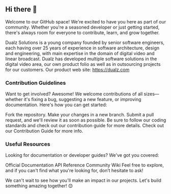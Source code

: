 ## Hi there 👋

Welcome to our GitHub space! We're excited to have you here as part of our community. Whether you're a seasoned developer or just getting started, there's always room for everyone to contribute, learn, and grow together.

Dualz Solutions is a young company founded by senior software engineers, each having over 25 years of experience in software architecture, design and engineering, with main expertise in the domain of digital video and linear broadcast. Dualz has developed multiple software solutions in the digital video area, our own product folio as well as in outsourcing projects for our customers. 
Our product web site: https://dualz.com


### Contribution Guidelines
Want to get involved? Awesome! We welcome contributions of all sizes—whether it's fixing a bug, suggesting a new feature, or improving documentation. Here's how you can get started:

Fork the repository.
Make your changes in a new branch.
Submit a pull request, and we'll review it as soon as possible.
Be sure to follow our coding standards and check out our contribution guide for more details.
Check out our Contribution Guide for more info.

### Useful Resources
Looking for documentation or developer guides? We've got you covered:

Official Documentation
API Reference
Community Wiki
Feel free to explore, and if you can't find what you're looking for, don’t hesitate to ask!

We can't wait to see how you'll make an impact in our projects. Let's build something amazing together! 😊

